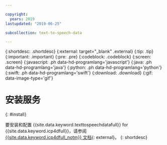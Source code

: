 ```yaml
---

copyright:
  years: 2019
lastupdated: "2019-06-25"

subcollection: text-to-speech-data

---
```


{:shortdesc: .shortdesc}
{:external: target="_blank" .external}
{:tip: .tip}
{:important: .important}
{:pre: .pre}
{:codeblock: .codeblock}
{:screen: .screen}
{:javascript: .ph data-hd-programlang='javascript'}
{:java: .ph data-hd-programlang='java'}
{:python: .ph data-hd-programlang='python'}
{:swift: .ph data-hd-programlang='swift'}
{:download: .download}
{:gif: data-image-type='gif'}

# 安装服务
{: #install}

要安装和配置 {{site.data.keyword.texttospeechdatafull}} for {{site.data.keyword.icp4dfull}}，请参阅 [{{site.data.keyword.icp4dfull_notm}} 文档](https://docs-icpdata.mybluemix.net/extend/com.ibm.icpdata.doc/zen/admin/add-ons.html#add-ons__ai){: external}。
{: shortdesc}
